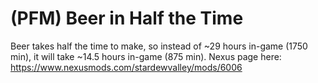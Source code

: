 # (PFM) Beer in Half the Time
Beer takes half the time to make, so instead of ~29 hours in-game (1750 min), it will take ~14.5 hours in-game (875 min).
Nexus page here: https://www.nexusmods.com/stardewvalley/mods/6006
